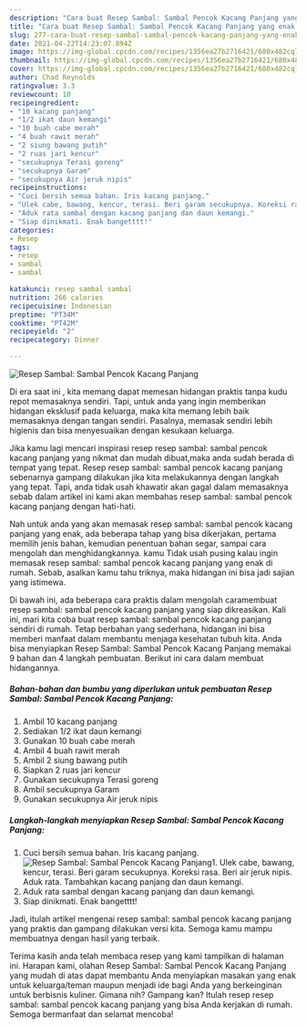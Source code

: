 ```yaml
---
description: "Cara buat Resep Sambal: Sambal Pencok Kacang Panjang yang enak dan Mudah Dibuat"
title: "Cara buat Resep Sambal: Sambal Pencok Kacang Panjang yang enak dan Mudah Dibuat"
slug: 277-cara-buat-resep-sambal-sambal-pencok-kacang-panjang-yang-enak-dan-mudah-dibuat
date: 2021-04-22T14:23:07.894Z
image: https://img-global.cpcdn.com/recipes/1356ea27b2716421/680x482cq70/resep-sambal-sambal-pencok-kacang-panjang-foto-resep-utama.jpg
thumbnail: https://img-global.cpcdn.com/recipes/1356ea27b2716421/680x482cq70/resep-sambal-sambal-pencok-kacang-panjang-foto-resep-utama.jpg
cover: https://img-global.cpcdn.com/recipes/1356ea27b2716421/680x482cq70/resep-sambal-sambal-pencok-kacang-panjang-foto-resep-utama.jpg
author: Chad Reynolds
ratingvalue: 3.3
reviewcount: 10
recipeingredient:
- "10 kacang panjang"
- "1/2 ikat daun kemangi"
- "10 buah cabe merah"
- "4 buah rawit merah"
- "2 siung bawang putih"
- "2 ruas jari kencur"
- "secukupnya Terasi goreng"
- "secukupnya Garam"
- "secukupnya Air jeruk nipis"
recipeinstructions:
- "Cuci bersih semua bahan. Iris kacang panjang."
- "Ulek cabe, bawang, kencur, terasi. Beri garam secukupnya. Koreksi rasa. Beri air jeruk nipis. Aduk rata. Tambahkan kacang panjang dan daun kemangi."
- "Aduk rata sambal dengan kacang panjang dan daun kemangi."
- "Siap dinikmati. Enak bangetttt!"
categories:
- Resep
tags:
- resep
- sambal
- sambal

katakunci: resep sambal sambal 
nutrition: 266 calories
recipecuisine: Indonesian
preptime: "PT34M"
cooktime: "PT42M"
recipeyield: "2"
recipecategory: Dinner

---
```



![Resep Sambal: Sambal Pencok Kacang Panjang](https://img-global.cpcdn.com/recipes/1356ea27b2716421/680x482cq70/resep-sambal-sambal-pencok-kacang-panjang-foto-resep-utama.jpg)

Di era  saat ini , kita memang dapat memesan hidangan praktis tanpa kudu repot memasaknya sendiri. Tapi, untuk anda yang ingin memberikan hidangan eksklusif pada keluarga, maka kita memang lebih baik memasaknya dengan tangan sendiri. Pasalnya, memasak sendiri lebih higienis dan bisa menyesuaikan dengan kesukaan keluarga.

Jika kamu lagi mencari inspirasi resep resep sambal: sambal pencok kacang panjang yang nikmat dan mudah dibuat,maka anda sudah berada di tempat yang tepat. Resep resep sambal: sambal pencok kacang panjang  sebenarnya gampang dilakukan jika kita melakukannya dengan langkah yang tepat. Tapi, anda tidak usah khawatir akan gagal dalam memasaknya 
sebab dalam artikel ini kami akan membahas resep sambal: sambal pencok kacang panjang dengan hati-hati.  



Nah untuk anda yang akan memasak resep sambal: sambal pencok kacang panjang yang enak, ada beberapa tahap yang bisa dikerjakan, pertama memilih jenis bahan, kemudian penentuan bahan segar, sampai cara mengolah dan menghidangkannya. kamu Tidak usah pusing kalau ingin memasak resep sambal: sambal pencok kacang panjang yang enak di rumah. Sebab, asalkan kamu  tahu triknya, maka hidangan ini bisa jadi sajian yang istimewa.

Di bawah ini, ada beberapa cara praktis  dalam mengolah caramembuat resep sambal: sambal pencok kacang panjang yang siap dikreasikan. Kali ini, mari kita coba buat resep sambal: sambal pencok kacang panjang sendiri di rumah. Tetap berbahan yang sederhana, hidangan ini bisa memberi manfaat dalam membantu menjaga kesehatan tubuh kita. Anda bisa menyiapkan Resep Sambal: Sambal Pencok Kacang Panjang memakai 9 bahan dan 4 langkah pembuatan. Berikut ini cara dalam membuat hidangannya.

<!--inarticleads1-->

##### Bahan-bahan dan bumbu yang diperlukan untuk pembuatan Resep Sambal: Sambal Pencok Kacang Panjang:

1. Ambil 10 kacang panjang
1. Sediakan 1/2 ikat daun kemangi
1. Gunakan 10 buah cabe merah
1. Ambil 4 buah rawit merah
1. Ambil 2 siung bawang putih
1. Siapkan 2 ruas jari kencur
1. Gunakan secukupnya Terasi goreng
1. Ambil secukupnya Garam
1. Gunakan secukupnya Air jeruk nipis




<!--inarticleads2-->

##### Langkah-langkah menyiapkan Resep Sambal: Sambal Pencok Kacang Panjang:

1. Cuci bersih semua bahan. Iris kacang panjang.
<img src="https://img-global.cpcdn.com/steps/eb4fb640d86f7d79/160x128cq70/resep-sambal-sambal-pencok-kacang-panjang-langkah-memasak-1-foto.jpg" alt="Resep Sambal: Sambal Pencok Kacang Panjang">1. Ulek cabe, bawang, kencur, terasi. Beri garam secukupnya. Koreksi rasa. Beri air jeruk nipis. Aduk rata. Tambahkan kacang panjang dan daun kemangi.
1. Aduk rata sambal dengan kacang panjang dan daun kemangi.
1. Siap dinikmati. Enak bangetttt!




Jadi, itulah artikel mengenai  resep sambal: sambal pencok kacang panjang  yang praktis dan gampang dilakukan versi kita. Semoga kamu mampu membuatnya dengan hasil yang terbaik. 

Terima kasih anda telah membaca resep yang kami tampilkan di halaman ini. Harapan kami, olahan  Resep Sambal: Sambal Pencok Kacang Panjang yang mudah di atas dapat membantu Anda menyiapkan masakan yang enak untuk keluarga/teman maupun menjadi ide bagi Anda yang berkeinginan untuk berbisnis kuliner. Gimana nih? Gampang kan? Itulah resep resep sambal: sambal pencok kacang panjang yang bisa Anda kerjakan di rumah. Semoga bermanfaat dan selamat mencoba!

